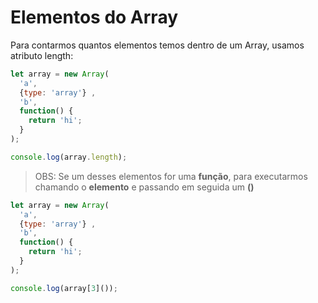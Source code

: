 # Elementos do Array

Para contarmos quantos elementos temos dentro de um Array, usamos atributo length:

```Javascript
let array = new Array(
  'a', 
  {type: 'array'} ,
  'b', 
  function() {
    return 'hi';
  }
);

console.log(array.length);
```

> OBS: Se um desses elementos for uma **função**, para executarmos chamando o **elemento** e passando em seguida um **()**

```Javascript
let array = new Array(
  'a', 
  {type: 'array'} ,
  'b', 
  function() {
    return 'hi';
  }
);

console.log(array[3]());
```
